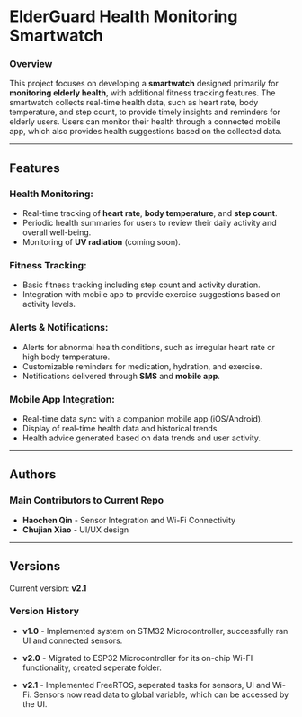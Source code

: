 # ElderGuard Health Monitoring Smartwatch

### Overview

This project focuses on developing a **smartwatch** designed primarily for **monitoring elderly health**, with additional fitness tracking features. The smartwatch collects real-time health data, such as heart rate, body temperature, and step count, to provide timely insights and reminders for elderly users. Users can monitor their health through a connected mobile app, which also provides health suggestions based on the collected data.

---

## Features

### Health Monitoring:
- Real-time tracking of **heart rate**, **body temperature**, and **step count**.
- Periodic health summaries for users to review their daily activity and overall well-being.
- Monitoring of **UV radiation** (coming soon).

### Fitness Tracking:
- Basic fitness tracking including step count and activity duration.
- Integration with mobile app to provide exercise suggestions based on activity levels.

### Alerts & Notifications:
- Alerts for abnormal health conditions, such as irregular heart rate or high body temperature.
- Customizable reminders for medication, hydration, and exercise.
- Notifications delivered through **SMS** and **mobile app**.

### Mobile App Integration:
- Real-time data sync with a companion mobile app (iOS/Android).
- Display of real-time health data and historical trends.
- Health advice generated based on data trends and user activity.

---

## Authors
### Main Contributors to Current Repo
- **Haochen Qin** - Sensor Integration and Wi-Fi Connectivity
- **Chujian Xiao** - UI/UX design

---

## Versions
Current version: **v2.1**

### Version History
- **v1.0** - Implemented system on STM32 Microcontroller, successfully ran UI and connected sensors.

- **v2.0** - Migrated to ESP32 Microcontroller for its on-chip Wi-FI functionality, created seperate folder.

- **v2.1** - Implemented FreeRTOS, seperated tasks for sensors, UI and Wi-Fi. Sensors now read data to global variable, which can be accessed by the UI.



